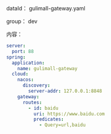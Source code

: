 dataId： gulimall-gateway.yaml

group： dev

内容： 

```yml
server:
  port: 88
spring:
  application:
    name: gulimall-gateway
  cloud:
    nacos:
      discovery:
        server-addr: 127.0.0.1:8848
    gateway:
      routes:
        - id: baidu
          uri: https://www.baidu.com
          predicates:
            - Query=url,baidu
```

